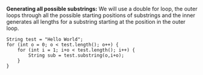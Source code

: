 **Generating all possible substrings:**
We will use a double for loop, the outer loops through all the possible starting positions of substrings and the inner generates all lengths for a substring starting at the position in the outer loop.

    String test = "Hello World";
    for (int o = 0; o < test.length(); o++) {
        for (int i = 1; i+o < test.length(); i++) {
            String sub = test.substring(o,i+o);
        }
    }